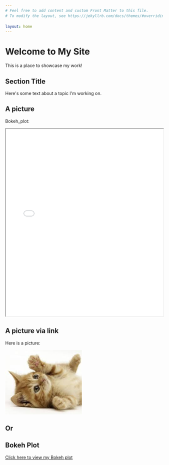 ```yaml
---
# Feel free to add content and custom Front Matter to this file.
# To modify the layout, see https://jekyllrb.com/docs/themes/#overriding-theme-defaults

layout: home
---
```

# Welcome to My Site

This is a place to showcase my work!

## Section Title
Here's some text about a topic I'm working on. 

## A picture

Bokeh_plot: 

<iframe src="/assets/bokeh_plot.html" width="100%" height="600"></iframe>

## A picture via link

Here is a picture:

![Alt text](/assets/cica.jpg)


## Or


## Bokeh Plot

[Click here to view my Bokeh plot](https://github.com/eszterkovacs17/SDA/master/assets/bokeh_plot.html)


